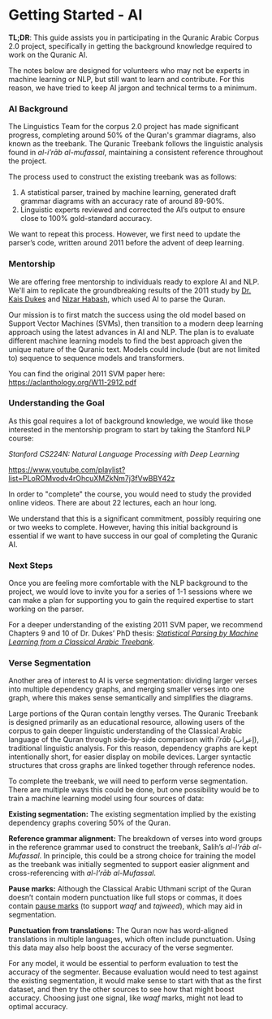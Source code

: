 # Getting Started - AI 

**TL;DR**: This guide assists you in participating in the Quranic Arabic Corpus 2.0 project, specifically in getting the background knowledge required to work on the Quranic AI.

The notes below are designed for volunteers who may not be experts in machine learning or NLP, but still want to learn and contribute. For this reason, we have tried to keep AI jargon and technical terms to a minimum.

### AI Background

The Linguistics Team for the corpus 2.0 project has made significant progress, completing around 50% of the Quran's grammar diagrams, also known as the treebank. The Quranic Treebank follows the linguistic analysis found in *al-i’rāb al-mufassal*, maintaining a consistent reference throughout the project.

The process used to construct the existing treebank was as follows:

1. A statistical parser, trained by machine learning, generated draft grammar diagrams with an accuracy rate of around 89-90%.
2. Linguistic experts reviewed and corrected the AI’s output to ensure close to 100% gold-standard accuracy.

We want to repeat this process. However, we first need to update the parser’s code, written around 2011 before the advent of deep learning.

### Mentorship

We are offering free mentorship to individuals ready to explore AI and NLP. We'll aim to replicate the groundbreaking results of the 2011 study by [Dr. Kais Dukes](https://www.linkedin.com/in/kaisdukes) and [Nizar Habash](https://nyuad.nyu.edu/en/academics/divisions/science/faculty/nizar-habash.html), which used AI to parse the Quran.

Our mission is to first match the success using the old model based on Support Vector Machines (SVMs), then transition to a modern deep learning approach using the latest advances in AI and NLP. The plan is to evaluate different machine learning models to find the best approach given the unique nature of the Quranic text. Models could include (but are not limited to) sequence to sequence models and transformers.

You can find the original 2011 SVM paper here: https://aclanthology.org/W11-2912.pdf

### Understanding the Goal

As this goal requires a lot of background knowledge, we would like those interested in the mentorship program to start by taking the Stanford NLP course:

*Stanford CS224N: Natural Language Processing with Deep Learning*

https://www.youtube.com/playlist?list=PLoROMvodv4rOhcuXMZkNm7j3fVwBBY42z

In order to "complete" the course, you would need to study the provided online videos. There are about 22 lectures, each an hour long.

We understand that this is a significant commitment, possibly requiring one or two weeks to complete. However, having this initial background is essential if we want to have success in our goal of completing the Quranic AI.

### Next Steps

Once you are feeling more comfortable with the NLP background to the project, we would love to invite you for a series of 1-1 sessions where we can make a plan for supporting you to gain the required expertise to start working on the parser.

For a deeper understanding of the existing 2011 SVM paper, we recommend Chapters 9 and 10 of Dr. Dukes’ PhD thesis: *[Statistical Parsing by Machine Learning from a Classical Arabic Treebank](https://arxiv.org/pdf/1510.07193.pdf)*.

### Verse Segmentation

Another area of interest to AI is verse segmentation: dividing larger verses into multiple dependency graphs, and merging smaller verses into one graph, where this makes sense semantically and simplifies the diagrams.

Large portions of the Quran contain lengthy verses. The Quranic Treebank is designed primarily as an educational resource, allowing users of the corpus to gain deeper linguistic understanding of the Classical Arabic language of the Quran through side-by-side comparison with *i’rāb* (إعراب), traditional linguistic analysis. For this reason, dependency graphs are kept intentionally short, for easier display on mobile devices. Larger syntactic structures that cross graphs are linked together through reference nodes.

To complete the treebank, we will need to perform verse segmentation. There are multiple ways this could be done, but one possibility would be to train a machine learning model using four sources of data:

**Existing segmentation:** The existing segmentation implied by the existing dependency graphs covering 50% of the Quran.

**Reference grammar alignment:** The breakdown of verses into word groups in the reference grammar used to construct the treebank, Salih’s *al-I’rāb al-Mufassal*. In principle, this could be a strong choice for training the model as the treebank was initially segmented to support easier alignment and cross-referencing with *al-I’rāb al-Mufassal*.

**Pause marks:** Although the Classical Arabic Uthmani script of the Quran doesn’t contain modern punctuation like full stops or commas, it does contain [pause marks](https://corpus.quran.com/documentation/pausemarks.jsp) (to support *waqf* and *tajweed*), which may aid in segmentation.

**Punctuation from translations:** The Quran now has word-aligned translations in multiple languages, which often include punctuation. Using this data may also help boost the accuracy of the verse segmenter.

For any model, it would be essential to perform evaluation to test the accuracy of the segmenter. Because evaluation would need to test against the existing segmentation, it would make sense to start with that as the first dataset, and then try the other sources to see how that might boost accuracy. Choosing just one signal, like *waqf* marks, might not lead to optimal accuracy.